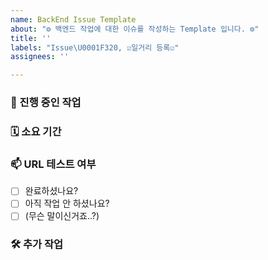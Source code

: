```yaml
---
name: BackEnd Issue Template
about: "⚙️ 백엔드 작업에 대한 이슈를 작성하는 Template 입니다. ⚙️"
title: ''
labels: "Issue\U0001F320, ☑️일거리 등록☑️"
assignees: ''

---
```


### 📄  진행 중인 작업
<!-- 어떤 작업을 중이신가요? -->

### 🗓️ 소요 기간
<!-- 예상 작업 기간은 언제인가요? -->

### 📫 URL 테스트 여부
<!--  데이터 연결 확인 작업이 끝났나요? -->

- [ ] 완료하셨나요? 
- [ ] 아직 작업 안 하셨나요?
- [ ] (무슨 말이신거죠..?)

### 🛠️ 추가 작업
<!-- 추가 작업하셔야 할 내용 있으신가요? -->
